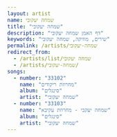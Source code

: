 ```yaml
---
layout: artist
name: שמחה יעקובי
title: "שמחה יעקובי"
description: "דף האמן שמחה יעקובי"
keywords: "שירים, מוזיקה, שמחה יעקובי"
permalink: /artists/שמחה-יעקובי
redirect_from:
  - /artists/list/שמחה יעקובי
  - /artists/שמחה-יעקובי/
songs:
  - number: "33102"
    name: "מחרוזת ריקודים"
    album: "סינגלים"
    artist: "שמחה יעקובי"
  - number: "33103"
    name: "שמחה יעקבי - מחרוזת עקיבא"
    album: "סינגלים"
    artist: "שמחה יעקובי"
---
```

